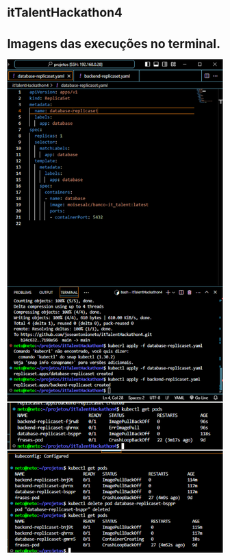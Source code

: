 # itTalentHackathon4

# Imagens das execuções no terminal.

![](img1.PNG)
![](img2.PNG)
![](img3.PNG)
